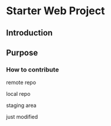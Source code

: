 # Starter Web Project
## Introduction
## Purpose
### How to contribute

remote repo

local repo

staging area

just modified